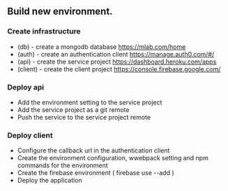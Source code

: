 

## Build new environment.

### Create infrastructure

* (db) - create a mongodb database https://mlab.com/home
* (auth) - create an authentication client https://manage.auth0.com/#/
* (api) - create the service project https://dashboard.heroku.com/apps
* (client) - create the client project https://console.firebase.google.com/

### Deploy api

* Add the environment setting to the service project
* Add the service project as a git remote
* Push the service to the service project remote

### Deploy client

* Configure the callback url in the authentication client
* Create the environment configuration, wwebpack setting and npm commands for the environment
* Create the firebase environment ( firebase use --add )
* Deploy the application
